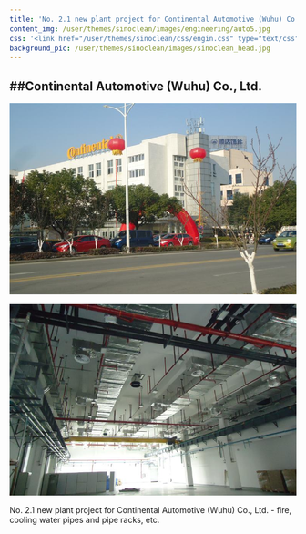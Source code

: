 ```yaml
---
title: 'No. 2.1 new plant project for Continental Automotive (Wuhu) Co., Ltd. '
content_img: /user/themes/sinoclean/images/engineering/auto5.jpg
css: '<link href="/user/themes/sinoclean/css/engin.css" type="text/css" rel="stylesheet" />'
background_pic: /user/themes/sinoclean/images/sinoclean_head.jpg
---
```


##Continental Automotive (Wuhu) Co., Ltd. 
---

![Pic1](/user/themes/sinoclean/images/engineering/auto5.jpg)

![Pic2](/user/themes/sinoclean/images/engineering/auto6.jpg)


No. 2.1 new plant project for Continental Automotive (Wuhu) Co., Ltd. - fire, cooling water pipes and pipe racks, etc.
